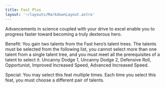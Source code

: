 ```yaml
---
title: Fast Plus
layout: '~/layouts/MarkdownLayout.astro'
---
```

Advancements in science coupled with your drive to excel enable you to
progress faster toward becoming a truly dexterous hero.

Benefit: You gain two talents from the Fast hero’s talent trees. The talents
must be selected from the following list, you cannot select more than one
talent from a single talent tree, and you must meet all the prerequisites of a
talent to select it. Uncanny Dodge 1, Uncanny Dodge 2, Defensive Roll,
Opportunist, Improved Increased Speed, Advanced Increased Speed.

Special: You may select this feat multiple times. Each time you select this
feat, you must choose a different pair of talents.

